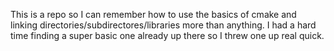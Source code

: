 This is a repo so I can remember how to use the basics of cmake and linking directories/subdirectores/libraries more than anything. I had a hard time finding a super basic one already up there so I threw one up real quick.